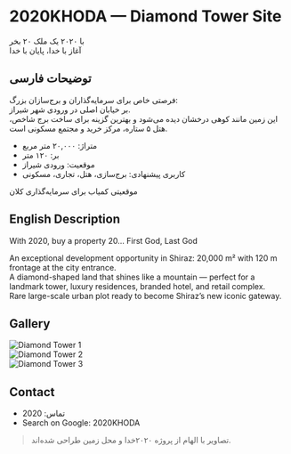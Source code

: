 # 2020KHODA — Diamond Tower Site

با ۲۰۲۰ یک ملک ۲۰ بخر  
آغاز با خدا، پایان با خدا  

## توضیحات فارسی

فرصتی خاص برای سرمایه‌گذاران و برج‌سازان بزرگ:  
بر خیابان اصلی در ورودی شهر شیراز.  
این زمین مانند کوهی درخشان دیده می‌شود و بهترین گزینه برای ساخت برج شاخص، هتل ۵ ستاره، مرکز خرید و مجتمع مسکونی است.

- متراژ: ۲۰,۰۰۰ متر مربع
- بر: ۱۲۰ متر
- موقعیت: ورودی شیراز
- کاربری پیشنهادی: برج‌سازی، هتل، تجاری، مسکونی

موقعیتی کمیاب برای سرمایه‌گذاری کلان

## English Description

With 2020, buy a property 20… First God, Last God  

An exceptional development opportunity in Shiraz: 20,000 m² with 120 m frontage at the city entrance.  
A diamond-shaped land that shines like a mountain — perfect for a landmark tower, luxury residences, branded hotel, and retail complex.  
Rare large-scale urban plot ready to become Shiraz’s new iconic gateway.

## Gallery

![Diamond Tower 1](diamond_tower_1.jpg)  
![Diamond Tower 2](diamond_tower_2.jpg)  
![Diamond Tower 3](diamond_tower_3.jpg)

## Contact

- تماس: 2020  
- Search on Google: 2020KHODA

> تصاویر با الهام از پروژه ۲۰۲۰خدا و محل زمین طراحی شده‌اند.
